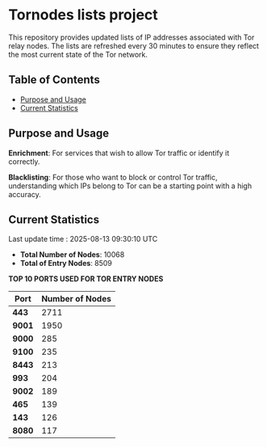 # Tornodes lists project

This repository provides updated lists of IP addresses associated with Tor relay nodes. The lists are refreshed every 30 minutes to ensure they reflect the most current state of the Tor network.

## Table of Contents

- [Purpose and Usage](#purpose-and-usage)
- [Current Statistics](#current-statistics)


## Purpose and Usage

**Enrichment**: For services that wish to allow Tor traffic or identify it correctly.

**Blacklisting**: For those who want to block or control Tor traffic, understanding which IPs belong to Tor can be a starting point with a high accuracy.

## Current Statistics

Last update time : 2025-08-13 09:30:10 UTC

- **Total Number of Nodes**: 10068
- **Total of Entry Nodes**: 8509

**TOP 10 PORTS USED FOR TOR ENTRY NODES**

| **Port** | **Number of Nodes** |
|------|-----------------|
| **443**   | 2711  |
| **9001**   | 1950  |
| **9000**   | 285  |
| **9100**   | 235  |
| **8443**   | 213  |
| **993**   | 204  |
| **9002**   | 189  |
| **465**   | 139  |
| **143**   | 126  |
| **8080**   | 117  |

